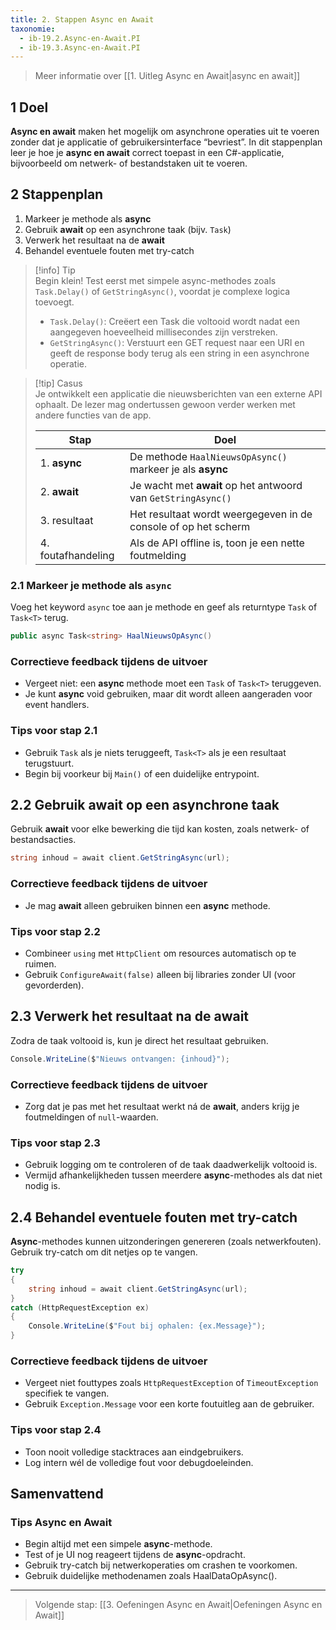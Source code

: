 ```yaml
---
title: 2. Stappen Async en Await
taxonomie:
  - ib-19.2.Async-en-Await.PI
  - ib-19.3.Async-en-Await.PI
---
```


> Meer informatie over [[1. Uitleg Async en Await|async en await]]

## 1 Doel
**Async en await** maken het mogelijk om asynchrone operaties uit te voeren zonder dat je applicatie of gebruikersinterface “bevriest”. In dit stappenplan leer je hoe je **async en await** correct toepast in een C#-applicatie, bijvoorbeeld om netwerk- of bestandstaken uit te voeren.

## 2 Stappenplan
1. Markeer je methode als **async**
2. Gebruik **await** op een asynchrone taak (bijv. `Task`)
3. Verwerk het resultaat na de **await**
4. Behandel eventuele fouten met try-catch

> [!info] Tip  
> Begin klein! Test eerst met simpele async-methodes zoals `Task.Delay()` of `GetStringAsync()`, voordat je complexe logica toevoegt.
> - `Task.Delay()`: Creëert een Task die voltooid wordt nadat een aangegeven hoeveelheid millisecondes zijn verstreken.
> - `GetStringAsync()`: Verstuurt een GET request naar een URI en geeft de response body terug als een string in een asynchrone operatie.

> [!tip] Casus  
> Je ontwikkelt een applicatie die nieuwsberichten van een externe API ophaalt. De lezer mag ondertussen gewoon verder werken met andere functies van de app.
>
> | Stap | Doel |
> |------|------|
> | 1. **async** | De methode `HaalNieuwsOpAsync()` markeer je als **async** |
> | 2. **await** | Je wacht met **await** op het antwoord van `GetStringAsync()` |
> | 3. resultaat | Het resultaat wordt weergegeven in de console of op het scherm |
> | 4. foutafhandeling | Als de API offline is, toon je een nette foutmelding |

### 2.1 Markeer je methode als `async`
Voeg het keyword `async` toe aan je methode en geef als returntype `Task` of `Task<T>` terug.

```csharp
public async Task<string> HaalNieuwsOpAsync()
```

### Correctieve feedback tijdens de uitvoer
- Vergeet niet: een **async** methode moet een `Task` of `Task<T>` teruggeven.
- Je kunt **async** void gebruiken, maar dit wordt alleen aangeraden voor event handlers.

### Tips voor stap 2.1
- Gebruik `Task` als je niets teruggeeft, `Task<T>` als je een resultaat terugstuurt.
- Begin bij voorkeur bij `Main()` of een duidelijke entrypoint.

## 2.2 Gebruik await op een asynchrone taak
Gebruik **await** voor elke bewerking die tijd kan kosten, zoals netwerk- of bestandsacties.

```csharp
string inhoud = await client.GetStringAsync(url);
```

### Correctieve feedback tijdens de uitvoer
- Je mag **await** alleen gebruiken binnen een **async** methode.

### Tips voor stap 2.2
- Combineer `using` met `HttpClient` om resources automatisch op te ruimen.
- Gebruik `ConfigureAwait(false)` alleen bij libraries zonder UI (voor gevorderden).

## 2.3 Verwerk het resultaat na de await
Zodra de taak voltooid is, kun je direct het resultaat gebruiken.

```csharp
Console.WriteLine($"Nieuws ontvangen: {inhoud}");
```

### Correctieve feedback tijdens de uitvoer
- Zorg dat je pas met het resultaat werkt ná de **await**, anders krijg je foutmeldingen of `null`-waarden.

### Tips voor stap 2.3
- Gebruik logging om te controleren of de taak daadwerkelijk voltooid is.
- Vermijd afhankelijkheden tussen meerdere **async**-methodes als dat niet nodig is.

## 2.4 Behandel eventuele fouten met try-catch
**Async**-methodes kunnen uitzonderingen genereren (zoals netwerkfouten). Gebruik try-catch om dit netjes op te vangen.

```csharp
try
{
    string inhoud = await client.GetStringAsync(url);
}
catch (HttpRequestException ex)
{
    Console.WriteLine($"Fout bij ophalen: {ex.Message}");
}
```

### Correctieve feedback tijdens de uitvoer
- Vergeet niet fouttypes zoals `HttpRequestException` of `TimeoutException` specifiek te vangen.
- Gebruik `Exception.Message` voor een korte foutuitleg aan de gebruiker.

### Tips voor stap 2.4
- Toon nooit volledige stacktraces aan eindgebruikers.
- Log intern wél de volledige fout voor debugdoeleinden.

## Samenvattend
### Tips Async en Await
- Begin altijd met een simpele **async**-methode.
- Test of je UI nog reageert tijdens de **async**-opdracht.
- Gebruik try-catch bij netwerkoperaties om crashen te voorkomen.
- Gebruik duidelijke methodenamen zoals HaalDataOpAsync().

---

> Volgende stap: [[3. Oefeningen Async en Await|Oefeningen Async en Await]]